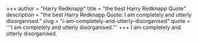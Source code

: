+++
author = "Harry Redknapp"
title = "the best Harry Redknapp Quote"
description = "the best Harry Redknapp Quote: I am completely and utterly disorganised."
slug = "i-am-completely-and-utterly-disorganised"
quote = '''I am completely and utterly disorganised.'''
+++
I am completely and utterly disorganised.
